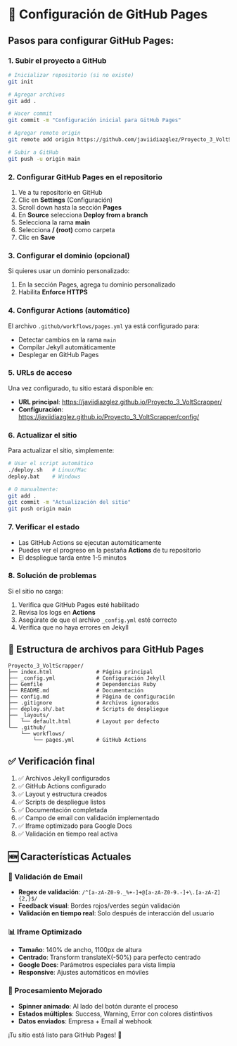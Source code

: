 # 🚀 Configuración de GitHub Pages

## Pasos para configurar GitHub Pages:

### 1. Subir el proyecto a GitHub
```bash
# Inicializar repositorio (si no existe)
git init

# Agregar archivos
git add .

# Hacer commit
git commit -m "Configuración inicial para GitHub Pages"

# Agregar remote origin
git remote add origin https://github.com/javiidiazglez/Proyecto_3_VoltScrapper.git

# Subir a GitHub
git push -u origin main
```

### 2. Configurar GitHub Pages en el repositorio

1. Ve a tu repositorio en GitHub
2. Clic en **Settings** (Configuración)
3. Scroll down hasta la sección **Pages**
4. En **Source** selecciona **Deploy from a branch**
5. Selecciona la rama **main**
6. Selecciona **/ (root)** como carpeta
7. Clic en **Save**

### 3. Configurar el dominio (opcional)

Si quieres usar un dominio personalizado:
1. En la sección Pages, agrega tu dominio personalizado
2. Habilita **Enforce HTTPS**

### 4. Configurar Actions (automático)

El archivo `.github/workflows/pages.yml` ya está configurado para:
- Detectar cambios en la rama `main`
- Compilar Jekyll automáticamente
- Desplegar en GitHub Pages

### 5. URLs de acceso

Una vez configurado, tu sitio estará disponible en:
- **URL principal**: https://javiidiazglez.github.io/Proyecto_3_VoltScrapper/
- **Configuración**: https://javiidiazglez.github.io/Proyecto_3_VoltScrapper/config/

### 6. Actualizar el sitio

Para actualizar el sitio, simplemente:
```bash
# Usar el script automático
./deploy.sh   # Linux/Mac
deploy.bat    # Windows

# O manualmente:
git add .
git commit -m "Actualización del sitio"
git push origin main
```

### 7. Verificar el estado

- Las GitHub Actions se ejecutan automáticamente
- Puedes ver el progreso en la pestaña **Actions** de tu repositorio
- El despliegue tarda entre 1-5 minutos

### 8. Solución de problemas

Si el sitio no carga:
1. Verifica que GitHub Pages esté habilitado
2. Revisa los logs en **Actions**
3. Asegúrate de que el archivo `_config.yml` esté correcto
4. Verifica que no haya errores en Jekyll

## 📁 Estructura de archivos para GitHub Pages

```
Proyecto_3_VoltScrapper/
├── index.html              # Página principal
├── _config.yml             # Configuración Jekyll
├── Gemfile                 # Dependencias Ruby
├── README.md               # Documentación
├── config.md               # Página de configuración
├── .gitignore              # Archivos ignorados
├── deploy.sh/.bat          # Scripts de despliegue
├── _layouts/
│   └── default.html        # Layout por defecto
└── .github/
    └── workflows/
        └── pages.yml       # GitHub Actions
```

## ✅ Verificación final

1. ✅ Archivos Jekyll configurados
2. ✅ GitHub Actions configurado
3. ✅ Layout y estructura creados
4. ✅ Scripts de despliegue listos
5. ✅ Documentación completada
6. ✅ Campo de email con validación implementado
7. ✅ Iframe optimizado para Google Docs
8. ✅ Validación en tiempo real activa

## 🆕 Características Actuales

### 📧 Validación de Email
- **Regex de validación**: `/^[a-zA-Z0-9._%+-]+@[a-zA-Z0-9.-]+\.[a-zA-Z]{2,}$/`
- **Feedback visual**: Bordes rojos/verdes según validación
- **Validación en tiempo real**: Solo después de interacción del usuario

### 📊 Iframe Optimizado
- **Tamaño**: 140% de ancho, 1100px de altura
- **Centrado**: Transform translateX(-50%) para perfecto centrado
- **Google Docs**: Parámetros especiales para vista limpia
- **Responsive**: Ajustes automáticos en móviles

### 🔄 Procesamiento Mejorado
- **Spinner animado**: Al lado del botón durante el proceso
- **Estados múltiples**: Success, Warning, Error con colores distintivos
- **Datos enviados**: Empresa + Email al webhook

¡Tu sitio está listo para GitHub Pages! 🎉
